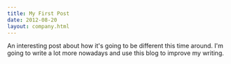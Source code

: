 ```yaml
---
title: My First Post
date: 2012-08-20
layout: company.html
---
```


An interesting post about how it's going to be different this time around. I'm going to write a lot more nowadays and use this blog to improve my writing.
